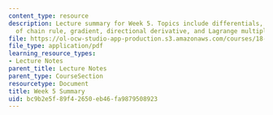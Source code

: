 ```yaml
---
content_type: resource
description: Lecture summary for Week 5. Topics include differentials, applications
  of chain rule, gradient, directional derivative, and Lagrange multipliers.
file: https://ol-ocw-studio-app-production.s3.amazonaws.com/courses/18-02-multivariable-calculus-fall-2007/bc9b2e5f89f42650eb46fa9879508923_lec_week5.pdf
file_type: application/pdf
learning_resource_types:
- Lecture Notes
parent_title: Lecture Notes
parent_type: CourseSection
resourcetype: Document
title: Week 5 Summary
uid: bc9b2e5f-89f4-2650-eb46-fa9879508923
---
```

